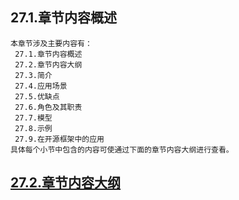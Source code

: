 
## 27.1.章节内容概述
    本章节涉及主要内容有：
     27.1.章节内容概述
     27.2.章节内容大纲
     27.3.简介
     27.4.应用场景
     27.5.优缺点
     27.6.角色及其职责
     27.7.模型
     27.8.示例
     27.9.在开源框架中的应用 
	具体每个小节中包含的内容可使通过下面的章节内容大纲进行查看。

## <a href="/enhance/markmap/general/designpattern/designpattern-java/chapter/designpattern-java-outline5-chapter27.html" target="_blank">27.2.章节内容大纲</a>

<Markmap localtion="/enhance/markmap/general/designpattern/designpattern-java/chapter/designpattern-java-outline5-chapter27.html" height="500rem"/>



